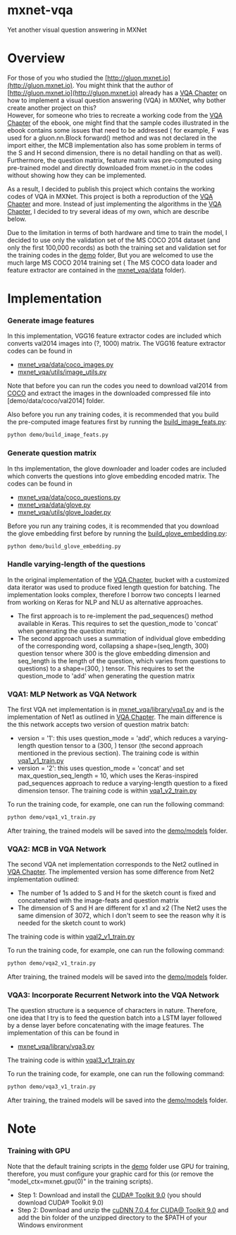 # mxnet-vqa

Yet another visual question answering in MXNet 

# Overview

For those of you who studied the [http://gluon.mxnet.io](http://gluon.mxnet.io). You might think that the
author of [http://gluon.mxnet.io](http://gluon.mxnet.io) already has a 
[VQA Chapter](http://gluon.mxnet.io/chapter08_computer-vision/visual-question-answer.html) on how to implement
a visual question answering (VQA) in MXNet, why bother create another project on this?  
However, for someone who tries to recreate a working code from
the [VQA Chapter](http://gluon.mxnet.io/chapter08_computer-vision/visual-question-answer.html) of the ebook,
one might find that the sample codes illustrated in the ebook contains some issues that need to be addressed (
for example, F was used for a gluon.nn.Block forward() method and was not declared in the import either, 
the MCB implementation also has some problem in terms of the S and H second dimension, there is no detail
handling on that as well). Furthermore, the question matrix, feature matrix was pre-computed using pre-trained
model and directly downloaded from mxnet.io in the codes without showing how they can be implemented.

As a result, I decided to publish this project which contains the working codes of VQA in MXNet. This project
is both a reproduction of the [VQA Chapter](http://gluon.mxnet.io/chapter08_computer-vision/visual-question-answer.html)
and more. Instead of just implementing the algorithms in the [VQA Chapter](http://gluon.mxnet.io/chapter08_computer-vision/visual-question-answer.html), 
I decided to try several ideas of my own, which are describe below.

Due to the limitation in terms of both hardware and time to train the model, I decided to use only the validation
set of the MS COCO 2014 dataset (and only the first 100,000 records) as both the training set and validation set
for the training codes in the [demo](demo) folder, But you are welcomed to use the much large MS COCO 2014 training set (
The MS COCO data loader and feature extractor are contained in the [mxnet_vqa/data](mxnet_vqa/data) folder).  

# Implementation

### Generate image features

In this implementation, VGG16 feature extractor codes are included which converts val2014 images into
(?, 1000) matrix. The VGG16 feature extractor codes can be found in 

* [mxnet_vqa/data/coco_images.py](mxnet_vqa/data/coco_images.py)
* [mxnet_vqa/utils/image_utils.py](mxnet_vqa/utils/image_utils.py)

Note that before you can run the codes you need to download val2014 from [COCO](http://cocodataset.org/#download)
and extract the images in the downloaded compressed file into [demo/data/coco/val2014] folder. 

Also before you run any training codes, it is recommended that you build the pre-computed image features first by running the 
[build_image_feats.py](demo/build_image_feats.py):

```bash
python demo/build_image_feats.py
```  

### Generate question matrix

In ths implementation, the glove downloader and loader codes are included which converts the questions into
glove embedding encoded matrix. The codes can be found in 

* [mxnet_vqa/data/coco_questions.py](mxnet_vqa/data/coco_questions.py)
* [mxnet_vqa/data/glove.py](mxnet_vqa/data/glove.py)
* [mxnet_vqa/utils/glove_loader.py](mxnet_vqa/utils/glove_loader.py)

Before you run any training codes, it is recommended that you download the glove embedding first before by running
the [build_glove_embedding.py](demo/build_glove_embedding.py):

```bash
python demo/build_glove_embedding.py
``` 


### Handle varying-length of the questions

In the original implementation of the [VQA Chapter](http://gluon.mxnet.io/chapter08_computer-vision/visual-question-answer.html), bucket with
a customized data iterator was used to produce fixed length question for batching. The implementation looks
complex, therefore I borrow two concepts I learned from working on Keras for NLP and NLU as alternative approaches.

* The first approach is to re-implement the pad_sequences() method available in Keras. This requires to set the
question_mode to 'concat' when generating the question matrix;
* The second approach uses a summation of individual glove embedding of the corresponding word, collapsing a shape=(seq_length, 300) question tensor
where 300 is the glove embedding dimension and seq_length is the length of the question, which varies from
questions to questions)  to a shape=(300, ) tensor. This requires to set the question_mode to 'add' when generating
the question matrix

### VQA1: MLP Network as VQA Network

The first VQA net implementation is in [mxnet_vqa/library/vqa1.py](mxnet_vqa/library/vqa1.py) and is the 
implementation of Net1 as outlined in [VQA Chapter](http://gluon.mxnet.io/chapter08_computer-vision/visual-question-answer.html).
The main difference is the this network accepts two version of question matrix batch:

* version = '1': this uses question_mode = 'add', which reduces a varying-length question tensor to a (300, ) tensor (the second 
approach mentioned in the previous section). The training code is within [vqa1_v1_train.py](demo/vqa1_v1_train.py)
* version = '2': this uses question_mode = 'concat' and set max_question_seq_length = 10, which uses the Keras-inspired
pad_sequences approach to reduce a varying-length question to a fixed dimension tensor. The training code is
within [vqa1_v2_train.py](demo/vqa1_v2_train.py)

To run the training code, for example, one can run the following command:

```bash
python demo/vqa1_v1_train.py
```

After training, the trained models will be saved into the [demo/models](demo/models) folder.

### VQA2: MCB in VQA Network

The second VQA net implementation corresponds to the Net2 outlined in [VQA Chapter](http://gluon.mxnet.io/chapter08_computer-vision/visual-question-answer.html).
The implemented version has some difference from Net2 implementation outlined:

* The number of 1s added to S and H for the sketch count is fixed and concatenated with the image-feats and question matrix
* The dimension of S and H are different for x1 and x2 (The Net2 uses the same dimension of 3072, which I don't
seem to see the reason why it is needed for the sketch count to work)

The training code is within [vqal2_v1_train.py](demo/vqa2_v1_train.py)

To run the training code, for example, one can run the following command:

```bash
python demo/vqa2_v1_train.py
```

After training, the trained models will be saved into the [demo/models](demo/models) folder.

### VQA3: Incorporate Recurrent Network into the VQA Network

The question structure is a sequence of characters in nature. Therefore, one idea that I try is to feed the
 question batch into a LSTM layer followed by a dense layer before concatenating with the image features. 
 The implementation of this can be found in 
 
* [mxnet_vqa/library/vqa3.py](mxnet_vqa/library/vqa3.py)

The training code is within [vqal3_v1_train.py](demo/vqa3_v1_train.py)

To run the training code, for example, one can run the following command:

```bash
python demo/vqa3_v1_train.py
```

After training, the trained models will be saved into the [demo/models](demo/models) folder.






# Note

### Training with GPU

Note that the default training scripts in the [demo](demo) folder use GPU for training, therefore, you must configure your
graphic card for this (or remove the "model_ctx=mxnet.gpu(0)" in the training scripts). 


* Step 1: Download and install the [CUDA® Toolkit 9.0](https://developer.nvidia.com/cuda-90-download-archive) (you should download CUDA® Toolkit 9.0)
* Step 2: Download and unzip the [cuDNN 7.0.4 for CUDA@ Toolkit 9.0](https://developer.nvidia.com/cudnn) and add the
bin folder of the unzipped directory to the $PATH of your Windows environment 
